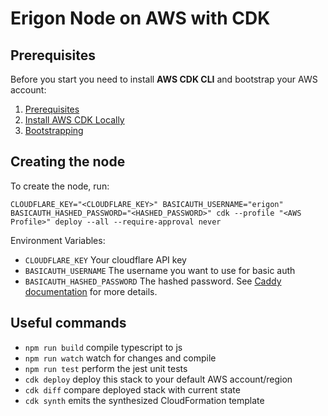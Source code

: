 # Erigon Node on AWS with CDK

## Prerequisites

Before you start you need to install **AWS CDK CLI** and bootstrap your AWS account:

1. [Prerequisites](https://docs.aws.amazon.com/cdk/latest/guide/getting_started.html#getting_started_prerequisites) 
2. [Install AWS CDK Locally](https://docs.aws.amazon.com/cdk/latest/guide/getting_started.html#getting_started_install)
3. [Bootstrapping](https://docs.aws.amazon.com/cdk/latest/guide/getting_started.html#getting_started_bootstrap)


## Creating the node

To create the node, run:

```
CLOUDFLARE_KEY="<CLOUDFLARE_KEY>" BASICAUTH_USERNAME="erigon" BASICAUTH_HASHED_PASSWORD="<HASHED_PASSWORD>" cdk --profile "<AWS Profile>" deploy --all --require-approval never
```

Environment Variables:

- `CLOUDFLARE_KEY` Your cloudflare API key
- `BASICAUTH_USERNAME` The username you want to use for basic auth
- `BASICAUTH_HASHED_PASSWORD` The hashed password. See [Caddy documentation](https://caddyserver.com/docs/command-line#caddy-hash-password) for more details.


## Useful commands

 * `npm run build`   compile typescript to js
 * `npm run watch`   watch for changes and compile
 * `npm run test`    perform the jest unit tests
 * `cdk deploy`      deploy this stack to your default AWS account/region
 * `cdk diff`        compare deployed stack with current state
 * `cdk synth`       emits the synthesized CloudFormation template
